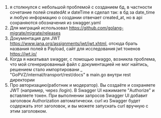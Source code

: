 1. я столкнулся с небольшой проблемой с созданием бд, в частности сочетание полей createdAt и dateTime
я сделал так:
    в бд за date_time и любую информацию о создании отвечает created_at, но в api сохраняются обозначения из swagger.yaml
2. Для миграций использовал https://github.com/golang-migrate/migrate/releases
3. Документация для JWT https://www.iana.org/assignments/jwt/jwt.xhtml, отсюда брать названия полей в Payload, сайт для исследования jwt токенов https://jwt.io/
4. Когда я накатывал swagger, с помощью swaggo, возникла проблема, что мой сгенерированный файл с документацией не мог найтись, решением стало импортировани _ "GoPVZ/internal/transport/rest/docs" в main.go внутри rest директории
5. Про авторизацию(работник и модератор). Вы создаёте и сохраняете JWT (например, через /login).
В Swagger UI нажимаете "Authorize" и вставляете токен.
При выполнении запросов Swagger UI добавит заголовок Authorization автоматически.
curl из Swagger будет содержать этот заголовок, и вы можете запускать curl вручную с этим заголовком.